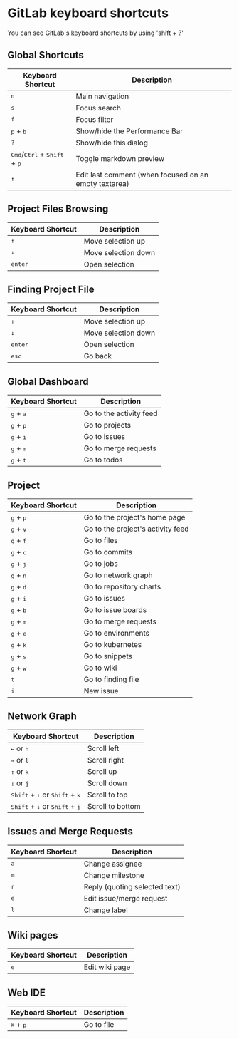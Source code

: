 # GitLab keyboard shortcuts

You can see GitLab's keyboard shortcuts by using 'shift + ?'

## Global Shortcuts

| Keyboard Shortcut | Description |
| ----------------- | ----------- |
| <kbd>n</kbd> | Main navigation |
| <kbd>s</kbd> | Focus search |
| <kbd>f</kbd> | Focus filter |
| <kbd>p</kbd> + <kbd>b</kbd> | Show/hide the Performance Bar |
| <kbd>?</kbd> | Show/hide this dialog |
| <kbd>Cmd</kbd>/<kbd>Ctrl</kbd> + <kbd>Shift</kbd> + <kbd>p</kbd> | Toggle markdown preview |
| <kbd>↑</kbd> | Edit last comment (when focused on an empty textarea) |

## Project Files Browsing

| Keyboard Shortcut | Description |
| ----------------- | ----------- |
| <kbd>↑</kbd> | Move selection up |
| <kbd>↓</kbd> | Move selection down |
| <kbd>enter</kbd> | Open selection |

## Finding Project File

| Keyboard Shortcut | Description |
| ----------------- | ----------- |
| <kbd>↑</kbd> | Move selection up |
| <kbd>↓</kbd> | Move selection down |
| <kbd>enter</kbd> | Open selection |
| <kbd>esc</kbd> | Go back |

## Global Dashboard

| Keyboard Shortcut | Description |
| ----------------- | ----------- |
| <kbd>g</kbd> + <kbd>a</kbd> | Go to the activity feed |
| <kbd>g</kbd> + <kbd>p</kbd> | Go to projects |
| <kbd>g</kbd> + <kbd>i</kbd> | Go to issues |
| <kbd>g</kbd> + <kbd>m</kbd> | Go to merge requests |
| <kbd>g</kbd> + <kbd>t</kbd> | Go to todos |

## Project

| Keyboard Shortcut | Description |
| ----------------- | ----------- |
| <kbd>g</kbd> + <kbd>p</kbd> | Go to the project's home page |
| <kbd>g</kbd> + <kbd>v</kbd> | Go to the project's activity feed |
| <kbd>g</kbd> + <kbd>f</kbd> | Go to files |
| <kbd>g</kbd> + <kbd>c</kbd> | Go to commits |
| <kbd>g</kbd> + <kbd>j</kbd> | Go to jobs |
| <kbd>g</kbd> + <kbd>n</kbd> | Go to network graph |
| <kbd>g</kbd> + <kbd>d</kbd> | Go to repository charts |
| <kbd>g</kbd> + <kbd>i</kbd> | Go to issues |
| <kbd>g</kbd> + <kbd>b</kbd> | Go to issue boards |
| <kbd>g</kbd> + <kbd>m</kbd> | Go to merge requests |
| <kbd>g</kbd> + <kbd>e</kbd> | Go to environments |
| <kbd>g</kbd> + <kbd>k</kbd> | Go to kubernetes |
| <kbd>g</kbd> + <kbd>s</kbd> | Go to snippets |
| <kbd>g</kbd> + <kbd>w</kbd> | Go to wiki |
| <kbd>t</kbd> | Go to finding file |
| <kbd>i</kbd> | New issue |

## Network Graph

| Keyboard Shortcut | Description |
| ----------------- | ----------- |
| <kbd>←</kbd> or <kbd>h</kbd> | Scroll left |
| <kbd>→</kbd> or <kbd>l</kbd> | Scroll right |
| <kbd>↑</kbd> or <kbd>k</kbd> | Scroll up |
| <kbd>↓</kbd> or <kbd>j</kbd> | Scroll down |
| <kbd>Shift</kbd> + <kbd>↑</kbd> or <kbd>Shift</kbd> + <kbd>k</kbd> | Scroll to top |
| <kbd>Shift</kbd> + <kbd>↓</kbd> or <kbd>Shift</kbd> + <kbd>j</kbd> | Scroll to bottom |

## Issues and Merge Requests

| Keyboard Shortcut | Description |
| ----------------- | ----------- |
| <kbd>a</kbd> | Change assignee |
| <kbd>m</kbd> | Change milestone |
| <kbd>r</kbd> | Reply (quoting selected text) |
| <kbd>e</kbd> | Edit issue/merge request |
| <kbd>l</kbd> | Change label |

## Wiki pages

| Keyboard Shortcut | Description |
| ----------------- | ----------- |
| <kbd>e</kbd> | Edit wiki page|

## Web IDE

| Keyboard Shortcut | Description |
| ----------------- | ----------- |
| <kbd>⌘</kbd> + <kbd>p</kbd> | Go to file |
